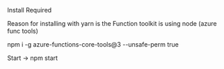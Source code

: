 Install Required 

Reason for installing with yarn is the Function toolkit is using node (azure func tools)

npm i -g azure-functions-core-tools@3 --unsafe-perm true

Start ->
     npm start
